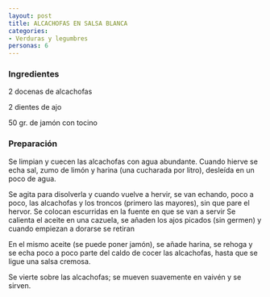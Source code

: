 ```yaml
---
layout: post
title: ALCACHOFAS EN SALSA BLANCA
categories:
- Verduras y legumbres
personas: 6 
---
```

<h3>Ingredientes</h3>
2 docenas de alcachofas

2 dientes de ajo

50 gr. de jamón con tocino

<h3>Preparación</h3>
Se limpian y cuecen las alcachofas con agua abundante. Cuando hierve se echa sal, zumo de limón y harina (una cucharada por litro), desleída en un poco de agua.

Se agita para disolverla y cuando vuelve a hervir, se van echando, poco a poco, las alcachofas y los troncos (primero las mayores), sin que pare el hervor. Se colocan escurridas en la fuente en que se van a servir Se calienta el aceite en una cazuela, se añaden los ajos picados (sin germen) y cuando empiezan a dorarse se retiran

En el mismo aceite (se puede poner jamón), se añade harina, se rehoga y se echa poco a poco parte del caldo de cocer las alcachofas, hasta que se ligue una salsa cremosa.

Se vierte sobre las alcachofas; se mueven suavemente en vaivén y se sirven.